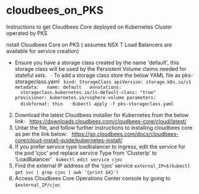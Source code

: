# cloudbees_on_PKS
Instructions to get Cloudbees Core deployed on Kubernetes Cluster operated by PKS

nstall Cloudbees Core on PKS ( assumes NSX T Load Balancers are available for service creation)


* Ensure you have a storage class created by the name 'default', this storage class will be used by the Persistent Volume claims needed for stateful sets.
 
	· To add a storage class store the below YAML file as pks-storageclass.yaml
		```
    kind: StorageClass
		apiVersion: storage.k8s.io/v1
		metadata:
		  name: default
		  annotations:
		    storageclass.kubernetes.io/is-default-class: "true"
		provisioner: kubernetes.io/vsphere-volume
		parameters:
		  diskformat: thin
 ```
	· `Kubectl apply -f pks-storageclass.yaml`
 
2. Download the latest Cloudbees installer for Kubernetes from the below link:
 
https://downloads.cloudbees.com/cloudbees-core/cloud/latest/
 
 
3. Untar the file, and follow further instructions to installing cloudbees core as per the link below:
 
     https://go.cloudbees.com/docs/cloudbees-core/cloud-install-guide/kubernetes-install/
4. If you prefer service type loadbalancer to Ingress, edit the service for the pod ‘cjoc’ and replace service Type from ‘ClusterIp’ to ‘LoadBalancer’
 
	`kubectl edit service cjoc`
 
5. Find the external IP address of the ‘cjoc’ service
	`external_IP=$(kubectl get svc | grep cjoc | awk '{print $4}')`
 
6. Access Cloudbees Core Operations Center console by going to `$external_IP/cjoc`
